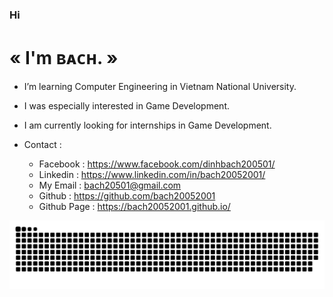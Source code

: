 ### Hi

# « I'm ʙᴀᴄʜ. »

- I’m learning Computer Engineering in Vietnam National University.
- I was especially interested in Game Development.
- I am currently looking for internships in Game Development.

- Contact :
    - Facebook : https://www.facebook.com/dinhbach200501/
    - Linkedin : https://www.linkedin.com/in/bach20052001/
    - My Email : bach20501@gmail.com
    - Github : https://github.com/bach20052001
    - Github Page : https://bach20052001.github.io/


![github contribution grid snake animation](https://raw.githubusercontent.com/platane/platane/output/github-contribution-grid-snake.svg)
